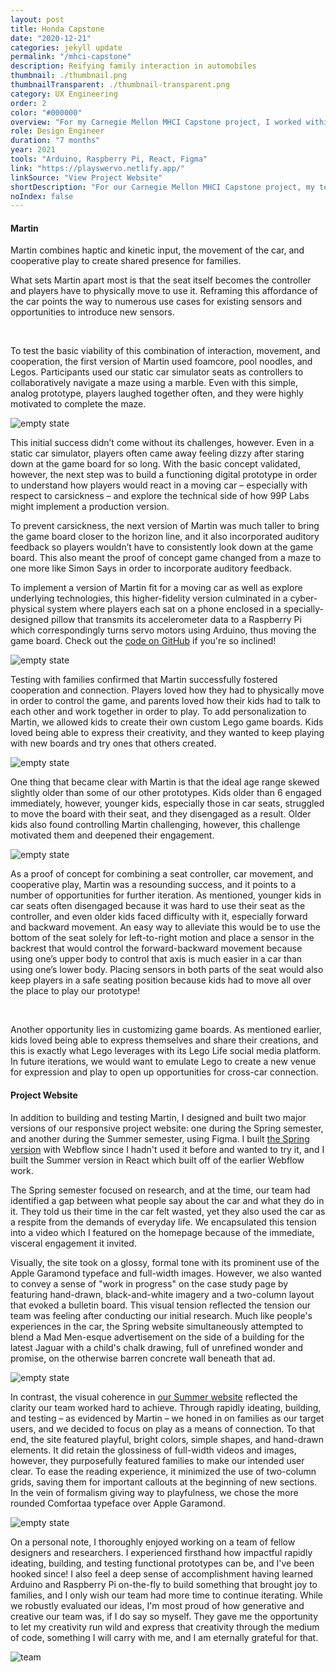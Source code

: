 ```yaml
---
layout: post
title: Honda Capstone
date: "2020-12-21"
categories: jekyll update
permalink: "/mhci-capstone"
description: Reifying family interaction in automobiles
thumbnail: ./thumbnail.png
thumbnailTransparent: ./thumbnail-transparent.png
category: UX Engineering
order: 2
color: "#000000"
overview: "For my Carnegie Mellon MHCI Capstone project, I worked within a team of researchers and designers to reimagine family interaction in cars with our client, 99P Labs, an innovation lab within Honda. We ultimately developed Swervo, a product-service ecosystem that reframes the car as a game console with the goal of fostering connection for families through unique combinations of play, interaction modalities, and the affordances of the car. My main contribution was building and user testing a smartphone-controlled robot, affectionately named Martin, using Arduino and Raspberry Pi, both of which I learned on-the-fly. I also designed and built a responsive project website in React and Figma."
role: Design Engineer
duration: "7 months"
year: 2021
tools: "Arduino, Raspberry Pi, React, Figma"
link: "https://playswervo.netlify.app/"
linkSource: "View Project Website"
shortDescription: "For our Carnegie Mellon MHCI Capstone project, my team and I reimagined family interaction in cars by reframing the car as a game console. In the process, I built and user tested a robot using Arduino and Raspberry Pi as well as a responsive project website."
noIndex: false
---
```


<!-- <div class="kg-image" style="margin-top:100px;padding:56.25% 0 0 0;position:relative;"><iframe src="https://player.vimeo.com/video/547798818?badge=0&amp;autopause=0&amp;player_id=0&amp;app_id=58479" frameborder="0" allow="autoplay; fullscreen; picture-in-picture" allowfullscreen style="position:absolute;top:0;left:0;width:100%;height:100%;" title="Are We There Yet?"></iframe></div><script src="https://player.vimeo.com/api/player.js"></script> -->

<div class="post-content-body-content-container">
    <div class="post-content-body-content-header">
        <h4>Martin</h4>
    </div>

<div class="post-content-body-content-content">
<p>Martin combines haptic and kinetic input, the movement of the car, and cooperative play to create shared presence for families.</p>
<p>What sets Martin apart most is that the seat itself becomes the controller and players have to physically move to use it. Reframing this affordance of the car points the way to numerous use cases for existing sensors and opportunities to introduce new sensors.</p>
‍
<p>To test the basic viability of this combination of interaction, movement, and cooperation, the first version of Martin used foamcore, pool noodles, and Legos. Participants used our static car simulator seats as controllers to collaboratively navigate a maze using a marble. Even with this simple, analog prototype, players laughed together often, and they were highly motivated to complete the maze.</p>
</div>
</div>

![empty state](./1.png)

<div class="post-content-body-content-container full-width">
<p>This initial success didn’t come without its challenges, however. Even in a static car simulator, players often came away feeling dizzy after staring down at the game board for so long. With the basic concept validated, however, the next step was to build a functioning digital prototype in order to understand how players would react in a moving car – especially with respect to carsickness – and explore the technical side of how 99P Labs might implement a production version.</p>
</div>

<div class="post-content-body-content-container full-width">
<p>To prevent carsickness, the next version of Martin was much taller to bring the game board closer to the horizon line, and it also incorporated auditory feedback so players wouldn’t have to consistently look down at the game board. This also meant the proof of concept game changed from a maze to one more like Simon Says in order to incorporate auditory feedback.</p>
</div>

<div class="post-content-body-content-container full-width">
<p>To implement a version of Martin fit for a moving car as well as explore underlying technologies, this higher-fidelity version culminated in a cyber-physical system where players each sat on a phone enclosed in a specially-designed pillow that transmits its accelerometer data to a Raspberry Pi which correspondingly turns servo motors using Arduino, thus moving the game board. Check out the <a href="https://github.com/victor-grajski/martin" target="_blank">code on GitHub</a> if you're so inclined!</p>
</div>

![empty state](./diagram.png)

<div class="post-content-body-content-container full-width">
<p>Testing with families confirmed that Martin successfully fostered cooperation and connection. Players loved how they had to physically move in order to control the game, and parents loved how their kids had to talk to each other and work together in order to play. To add personalization to Martin, we allowed kids to create their own custom Lego game boards. Kids loved being able to express their creativity, and they wanted to keep playing with new boards and try ones that others created.</p>
</div>

![empty state](./2.png)

<div class="post-content-body-content-container full-width">
<p>One thing that became clear with Martin is that the ideal age range skewed slightly older than some of our other prototypes. Kids older than 6 engaged immediately, however, younger kids, especially those in car seats, struggled to move the board with their seat, and they disengaged as a result. Older kids also found controlling Martin challenging, however, this challenge motivated them and deepened their engagement.</p>
</div>

![empty state](./3.png)

<div class="post-content-body-content-container full-width">
<p>As a proof of concept for combining a seat controller, car movement, and cooperative play, Martin was a resounding success, and it points to a number of opportunities for further iteration. As mentioned, younger kids in car seats often disengaged because it was hard to use their seat as the controller, and even older kids faced difficulty with it, especially forward and backward movement. An easy way to alleviate this would be to use the bottom of the seat solely for left-to-right motion and place a sensor in the backrest that would control the forward-backward movement because using one’s upper body to control that axis is much easier in a car than using one’s lower body. Placing sensors in both parts of the seat would also keep players in a safe seating position because kids had to move all over the place to play our prototype!</p>
</div>
‍
<div class="post-content-body-content-container full-width">
<p>Another opportunity lies in customizing game boards. As mentioned earlier, kids loved being able to express themselves and share their creations, and this is exactly what Lego leverages with its Lego Life social media platform. In future iterations, we would want to emulate Lego to create a new venue for expression and play to open up opportunities for cross-car connection.</p>
</div>

<div class="post-content-body-content-container">
    <div class="post-content-body-content-header">
        <h4>Project Website</h4>
    </div>

<div class="post-content-body-content-content">
<p>In addition to building and testing Martin, I designed and built two major versions of our responsive project website: one during the Spring semester, and another during the Summer semester, using Figma. I built <a href="https://99p-labs-mhci-2021.webflow.io" target="_blank">the Spring version</a> with Webflow since I hadn't used it before and wanted to try it, and I built the Summer version in React which built off of the earlier Webflow work.</p>

<p>The Spring semester focused on research, and at the time, our team had identified a gap between what people say about the car and what they do in it. They told us their time in the car felt wasted, yet they also used the car as a respite from the demands of everyday life. We encapsulated this tension into a video which I featured on the homepage because of the immediate, visceral engagement it invited.</p>

<p>Visually, the site took on a glossy, formal tone with its prominent use of the Apple Garamond typeface and full-width images. However, we also wanted to  convey a sense of "work in progress" on the case study page by featuring hand-drawn, black-and-white imagery and a two-column layout that evoked a bulletin board. This visual tension reflected the tension our team was feeling after conducting our initial research. Much like people's experiences in the car, the Spring website simultaneously attempted to blend a Mad Men-esque advertisement on the side of a building for the latest Jaguar with a child's chalk drawing, full of unrefined wonder and promise, on the otherwise barren concrete wall beneath that ad.</p>
</div>
</div>

![empty state](./thumbnail-spring.png)

<div class="post-content-body-content-container full-width">
<p>In contrast, the visual coherence in <a href="https://playswervo.netlify.app" target="_blank">our Summer website</a> reflected the clarity our team worked hard to achieve. Through rapidly ideating, building, and testing – as evidenced by Martin – we honed in on families as our target users, and we decided to focus on play as a means of connection. To that end, the site featured playful, bright colors, simple shapes, and hand-drawn elements. It did retain the glossiness of full-width videos and images, however, they purposefully featured families to make our intended user clear. To ease the reading experience, it minimized the use of two-column grids, saving them for important callouts at the beginning of new sections. In the vein of formalism giving way to playfulness, we chose the more rounded Comfortaa typeface over Apple Garamond.</p>
</div>

![empty state](./thumbnail-summer-website.png)

<div class="post-content-body-content-container full-width">
<p>On a personal note, I thoroughly enjoyed working on a team of fellow designers and researchers. I experienced firsthand how impactful rapidly ideating, building, and testing functional prototypes can be, and I've been hooked since! I also feel a deep sense of accomplishment having learned Arduino and Raspberry Pi on-the-fly to build something that brought joy to families, and I only wish our team had more time to continue iterating. While we robustly evaluated our ideas, I'm most proud of how generative and creative our team was, if I do say so myself. They gave me the opportunity to let my creativity run wild and express that creativity through the medium of code, something I will carry with me, and I am eternally grateful for that.</p>
</div>

![team](./team.JPG)
